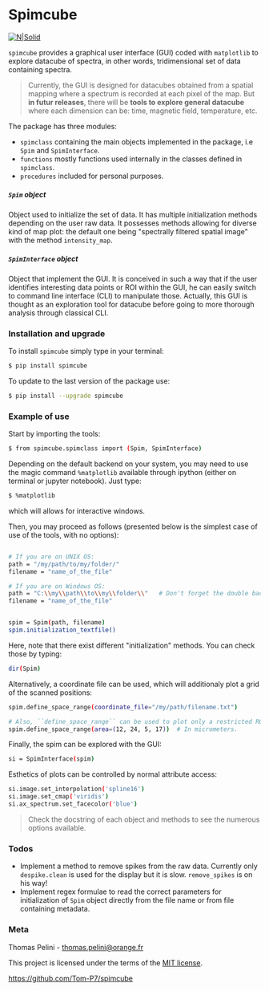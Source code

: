 # Spimcube

[![N|Solid](https://cldup.com/dTxpPi9lDf.thumb.png)](https://nodesource.com/products/nsolid)

``spimcube`` provides a graphical user interface (GUI) coded with ``matplotlib`` to explore datacube of spectra, in other words, tridimensional set of data containing spectra.

> Currently, the GUI is designed for datacubes obtained from a spatial mapping where a spectrum is recorded at each pixel of the map. But **in futur releases**, there will be **tools to explore general datacube** where each dimension can be: time, magnetic field, temperature, etc.

The package has three modules:

- ``spimclass`` containing the main objects implemented in the package, i.e ``Spim`` and ``SpimInterface``.
- ``functions`` mostly functions used internally in the classes defined in ``spimclass``.
- ``procedures`` included for personal purposes.

##### ``Spim`` object

Object used to initialize the set of data. It has multiple initialization methods depending on the user raw data.
It possesses methods allowing for diverse kind of map plot: the default one being "spectrally filtered spatial image" with the method ``intensity_map``.

##### ``SpimInterface`` object

Object that implement the GUI.
It is conceived in such a way that if the user identifies interesting data points or ROI within the GUI, he can easily switch to command line interface (CLI) to manipulate those. Actually, this GUI is thought as an exploration tool for datacube before going to more thorough analysis through classical CLI.

### Installation and upgrade

To install ``spimcube`` simply type in your terminal: 

```sh
$ pip install spimcube
```
To update to the last version of the package use:

```sh
$ pip install --upgrade spimcube
```

### Example of use

Start by importing the tools:
```sh
$ from spimcube.spimclass import (Spim, SpimInterface)
```

Depending on the default backend on your system, you may need to use the magic command ``%matplotlib`` available through ipython (either on terminal or jupyter notebook). Just type:
```sh
$ %matplotlib
```
which will allows for interactive windows.

Then, you may proceed as follows (presented below is the simplest case of use of the tools, with no options):

```sh

# If you are on UNIX OS:
path = "/my/path/to/my/folder/"
filename = "name_of_the_file"

# If you are on Windows OS:
path = "C:\\my\\path\\to\\my\\folder\\"   # Don't forget the double backslash, otherwise python interpret '\' as an escape character.
filename = "name_of_the_file"


spim = Spim(path, filename)
spim.initialization_textfile()
```
Here, note that there exist different "initialization" methods. You can check those by typing:

```sh
dir(Spim)
```

Alternatively, a coordinate file can be used, which will additionaly plot a grid of the scanned positions:
```sh
spim.define_space_range(coordinate_file="/my/path/filename.txt")

# Also, ``define_space_range`` can be used to plot only a restricted ROI:
spim.define_space_range(area=(12, 24, 5, 17))  # In micrometers.

```

Finally, the spim can be explored with the GUI:

```sh
si = SpimInterface(spim)
```

Esthetics of plots can be controlled by normal attribute access:
```sh
si.image.set_interpolation('spline16')
si.image.set_cmap('viridis')
si.ax_spectrum.set_facecolor('blue')
```

> Check the docstring of each object and methods to see the numerous options available.

### Todos

 - Implement a method to remove spikes from the raw data. Currently only ``despike.clean`` is used for the display but it is slow. ``remove_spikes`` is on his way!
 - Implement regex formulae to read the correct parameters for initialization of ``Spim`` object directly from the file name or from file containing metadata.


### Meta

Thomas Pelini - thomas.pelini@orange.fr

This project is licensed under the terms of the [MIT license][MITLicense].

[//]: # (These are reference links used in the body of this note and get stripped out when the markdown processor does its job. There is no need to format nicely because it shouldn't be seen. Thanks SO - http://stackoverflow.com/questions/4823468/store-comments-in-markdown-syntax)

https://github.com/Tom-P7/spimcube

[MITLicense]: <https://github.com/Tom-P7/spimcube/blob/master/LICENSE>
